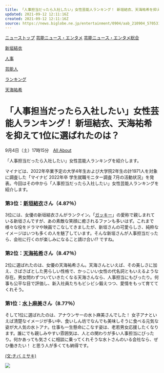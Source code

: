 ```yaml
---
title: 「人事担当だったら入社したい」女性芸能人ランキング！ 新垣結衣、天海祐希を抑えて1位に選ばれたのは？
updated: 2021-09-12 12:11:16Z
created: 2021-09-12 12:11:16Z
source: https://news.biglobe.ne.jp/entertainment/0904/aab_210904_5705312904.html
---
```


[ニューストップ](https://news.biglobe.ne.jp/)
[芸能ニュース・エンタメ](https://news.biglobe.ne.jp/entertainment/)
[芸能ニュース・エンタメ総合](https://news.biglobe.ne.jp/entertainment/entertainment_whole/)

[新垣結衣](https://news.biglobe.ne.jp/list/003/868/%E6%96%B0%E5%9E%A3%E7%B5%90%E8%A1%A3.html)

[人事](https://news.biglobe.ne.jp/list/043/009/%E4%BA%BA%E4%BA%8B.html)

[芸能人](https://news.biglobe.ne.jp/list/014/910/%E8%8A%B8%E8%83%BD%E4%BA%BA.html)

[ランキング](https://news.biglobe.ne.jp/list/008/844/%E3%83%A9%E3%83%B3%E3%82%AD%E3%83%B3%E3%82%B0.html)

[天海祐希](https://news.biglobe.ne.jp/list/008/461/%E5%A4%A9%E6%B5%B7%E7%A5%90%E5%B8%8C.html)

# 「人事担当だったら入社したい」女性芸能人ランキング！ 新垣結衣、天海祐希を抑えて1位に選ばれたのは？

9月4日（土）17時15分　[All About](https://news.biglobe.ne.jp/provider/aab/)

「人事担当だったら入社したい」女性芸能人ランキングを紹介します。

マイナビは、2022年卒業予定の大学4年生および大学院2年生の計1971人を対象に調査した「マイナビ 2022年卒 学生就職モニター調査 7月の活動状況」を発表。今回はその中から「人事担当だったら入社したい」女性芸能人ランキングを紹介します。

### 第3位：[新垣結衣](https://news.biglobe.ne.jp/list/003/868/)さん（4.87％）

3位には、女優の新垣結衣さんがランクイン。「[ガッキー](https://news.biglobe.ne.jp/list/008/409/)」の愛称で親しまれている新垣さんですが、あの素敵な笑顔に癒されるファンも多いはず。これまで様々な役をドラマや映画でこなしてきましたが、新垣さんの可愛らしさ、純粋なイメージはいつも多くの人を魅了しています。そんな新垣さんが人事担当だったら、会社に行くのが楽しみになること請け合い!? ですね。

### 第2位：[天海祐希](https://news.biglobe.ne.jp/list/008/461/)さん（8.47％）

2位に選ばれたのは、女優の天海祐希さん。天海さんといえば、その美しさに加え、さばさばとした男らしい性格で、かっこいい女性の代名詞ともいえるような存在。男女問わずついていきたくなる天海さんなら、人事担当にもぴったり。何事も公平な目で評価し、新入社員たちもビシビシ鍛えつつ、愛情をもって育ててくれそう。

### 第1位：[水卜麻美](https://news.biglobe.ne.jp/list/021/285/)さん（8.77％）

そして1位に選ばれたのは、アナウンサーの水卜麻美さんでした！ 女子アナといえば清楚なイメージが多い中、食いしん坊でなんでも美味しそうに食べる元気な姿が大人気の水卜アナ。仕事も一生懸命にこなす姿は、老若男女応援したくなります。誰にでも親しみやすい雰囲気は、人との関わりが多い人事担当にぴったり。何かあっても気さくに相談に乗ってくれそうな水卜さんのいる会社なら、ぜひ働きたい！ と思う人が多くても納得です。

[(文:チバ ミサキ)](https://news.allabout.co.jp)

 [![](https://news.biglobe.ne.jp/img/logo/logo_aab.png)](http://allabout.co.jp/)